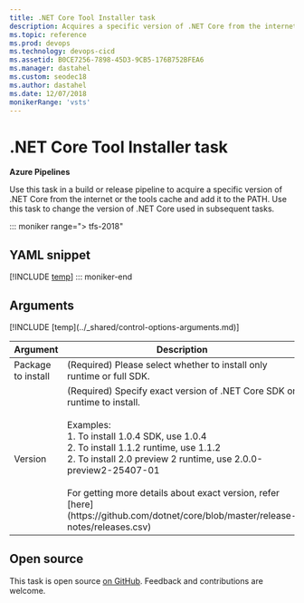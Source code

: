 ```yaml
---
title: .NET Core Tool Installer task
description: Acquires a specific version of .NET Core from the internet or the tools cache and adds it to the PATH
ms.topic: reference
ms.prod: devops
ms.technology: devops-cicd
ms.assetid: B0CE7256-7898-45D3-9CB5-176B752BFEA6
ms.manager: dastahel
ms.custom: seodec18
ms.author: dastahel
ms.date: 12/07/2018
monikerRange: 'vsts'
---
```


# .NET Core Tool Installer task

**Azure Pipelines**

Use this task in a build or release pipeline to acquire a specific version of .NET Core from the internet or the tools cache
and add it to the PATH. Use this task to change the version of .NET Core used in subsequent tasks.

::: moniker range="> tfs-2018"
## YAML snippet
[!INCLUDE [temp](../_shared/yaml/DotNetCoreInstallerV0.md)]
::: moniker-end

## Arguments

<table><thead><tr><th>Argument</th><th>Description</th></tr></thead>
<tr><td>Package to install</td><td>(Required) Please select whether to install only runtime or full SDK.</td></tr>
<tr><td>Version</td><td>(Required) Specify exact version of .NET Core SDK or runtime to install.<br/><br/>Examples:<br/>1. To install 1.0.4 SDK, use 1.0.4<br/>2. To install 1.1.2 runtime, use 1.1.2<br/>2. To install 2.0 preview 2 runtime, use 2.0.0-preview2-25407-01<br/><br/>For getting more details about exact version, refer [here](https://github.com/dotnet/core/blob/master/release-notes/releases.csv)</td></tr>
[!INCLUDE [temp](../_shared/control-options-arguments.md)]
</table>

## Open source

This task is open source [on GitHub](https://github.com/Microsoft/azure-pipelines-tasks). Feedback and contributions are welcome.
